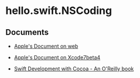 hello.swift.NSCoding
====================


Documents
---------

- [Apple's Document on web](https://developer.apple.com/library/prerelease/mac/documentation/Cocoa/Conceptual/Archiving/Archiving.html)

- [Apple's Document on Xcode7beta4](xcdoc://?url=developer.apple.com/library/etc/redirect/xcode/mac/34580/documentation/Cocoa/Conceptual/Archiving/Archiving.html)

- [Swift Development with Cocoa - An O'Reilly book](http://shop.oreilly.com/product/0636920034285.do)
